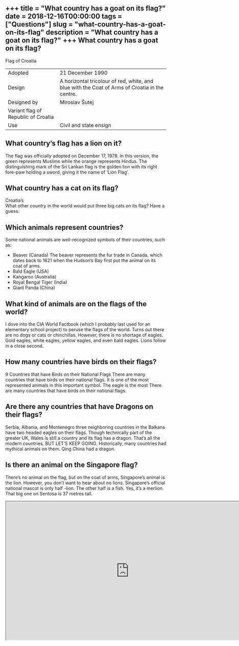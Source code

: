 +++
title = "What country has a goat on its flag?"
date = 2018-12-16T00:00:00
tags = ["Questions"]
slug = "what-country-has-a-goat-on-its-flag"
description = "What country has a goat on its flag?"
+++
What country has a goat on its flag?
------------------------------------

Flag of Croatia

<table><tr><td>Adopted</td><td>21 December 1990</td></tr><tr><td>Design</td><td>A horizontal tricolour of red, white, and blue with the Coat of Arms of Croatia in the centre.</td></tr><tr><td>Designed by</td><td>Miroslav Šutej</td></tr><tr><td>Variant flag of Republic of Croatia</td></tr><tr><td>Use</td><td>Civil and state ensign</td></tr></table>

What country’s flag has a lion on it?
-------------------------------------

The flag was officially adopted on December 17, 1978. In this version, the green represents Muslims while the orange represents Hindus. The distinguishing mark of the Sri Lankan flag is the golden lion with its right fore-paw holding a sword, giving it the name of ‘Lion Flag’.

What country has a cat on its flag?
-----------------------------------

Croatia’s  
What other country in the world would put three big cats on its flag? Have a guess.

Which animals represent countries?
----------------------------------

Some national animals are well-recognized symbols of their countries, such as:

- Beaver (Canada) The beaver represents the fur trade in Canada, which dates back to 1621 when the Hudson’s Bay first put the animal on its coat of arms.
- Bald Eagle (USA)
- Kangaroo (Australia)
- Royal Bengal Tiger (India)
- Giant Panda (China)

What kind of animals are on the flags of the world?
---------------------------------------------------

I dove into the CIA World Factbook (which I probably last used for an elementary school project) to peruse the flags of the world. Turns out there are no dogs or cats or chinchillas. However, there is no shortage of eagles. Gold eagles, white eagles, yellow eagles, and even bald eagles. Lions follow in a close second.

How many countries have birds on their flags?
---------------------------------------------

9 Countries that have Birds on their National Flags There are many countries that have birds on their national flags. It is one of the most represented animals in this important symbol. The eagle is the most There are many countries that have birds on their national flags.

Are there any countries that have Dragons on their flags?
---------------------------------------------------------

Serbia, Albania, and Montenegro three neighboring countries in the Balkans have two headed eagles on their flags. Though technically part of the greater UK, Wales is still a country and its flag has a dragon. That’s all the modern countries. BUT LET’S KEEP GOING. Historically, many countries had mythical animals on them. Qing China had a dragon.

Is there an animal on the Singapore flag?
-----------------------------------------

There’s no animal on the flag, but on the coat of arms, Singapore’s animal is the lion. However, you don’t want to hear about no lions. Singapore’s official national mascot is only half -lion. The other half is a fish. Yes, it’s a merlion. That big one on Sentosa is 37 metres tall.

<iframe allow="accelerometer; autoplay; clipboard-write; encrypted-media; gyroscope; picture-in-picture" allowfullscreen="" class="__youtube_prefs__  epyt-is-override  no-lazyload" data-no-lazy="1" data-origheight="433" data-origwidth="770" data-skipgform_ajax_framebjll="" height="433" id="_ytid_93674" loading="lazy" src="https://www.youtube.com/embed/rJ_cclMYOAw?enablejsapi=1&autoplay=0&cc_load_policy=0&cc_lang_pref=&iv_load_policy=1&loop=0&modestbranding=0&rel=1&fs=1&playsinline=0&autohide=2&theme=dark&color=red&controls=1&" title="YouTube player" width="770"></iframe>